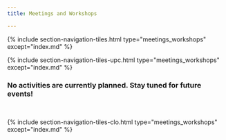 ```yaml
---
title: Meetings and Workshops

---
```


{% include section-navigation-tiles.html type="meetings_workshops" except="index.md" %}



{% include section-navigation-tiles-upc.html type="meetings_workshops" except="index.md" %}

<h3>No activities are currently planned. Stay tuned for future events!</h3>
<br>

{% include section-navigation-tiles-clo.html type="meetings_workshops" except="index.md" %}
